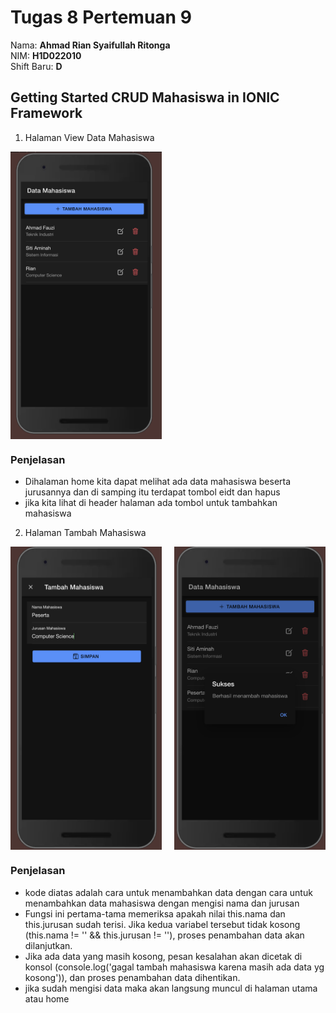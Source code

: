 # Tugas 8 Pertemuan 9

Nama: **Ahmad Rian Syaifullah Ritonga**  
NIM: **H1D022010**  
Shift Baru: **D**

## Getting Started CRUD Mahasiswa in IONIC Framework

1. Halaman View Data Mahasiswa
<div style="display: flex; flex-wrap: wrap; gap: 10px; justify-content: space-between;">
<img src="/assets/images/view-1.png" alt="List Produk" style="width: 48%; max-width: 300px;"/>
</div>

### Penjelasan

- Dihalaman home kita dapat melihat ada data mahasiswa beserta jurusannya dan di samping itu terdapat tombol eidt dan hapus
- jika kita lihat di header halaman ada tombol untuk tambahkan mahasiswa

2. Halaman Tambah Mahasiswa
<div style="display: flex; flex-wrap: wrap; gap: 10px; justify-content: space-between;">
<img src="/assets/images/create-1.png" alt="List Produk" style="width: 48%; max-width: 300px;"/>
<img src="/assets/images/create-2.png" alt="List Produk" style="width: 48%; max-width: 300px;"/>
</div>

### Penjelasan

- kode diatas adalah cara untuk menambahkan data dengan cara untuk menambahkan data mahasiswa dengan mengisi nama dan jurusan
- Fungsi ini pertama-tama memeriksa apakah nilai this.nama dan this.jurusan sudah terisi. Jika kedua variabel tersebut tidak kosong (this.nama != '' && this.jurusan != ''), proses penambahan data akan dilanjutkan.
- Jika ada data yang masih kosong, pesan kesalahan akan dicetak di konsol (console.log('gagal tambah mahasiswa karena masih ada data yg kosong')), dan proses penambahan data dihentikan.
- jika sudah mengisi data maka akan langsung muncul di halaman utama atau home
